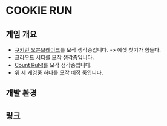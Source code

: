 # COOKIE RUN

## 게임 개요
- [쿠키런 오븐브레이크](https://play.google.com/store/apps/details?id=com.devsisters.gb&hl=ko&gl=US)를 모작 생각중입니다.
-> 에셋 찾기가 힘들다.
- [크라우드 시티](https://play.google.com/store/apps/details?id=io.voodoo.crowdcity&hl=ko&gl=US)를 모작 생각중입니다.
- [Count RuN!](https://play.google.com/store/apps/details?id=jp.co.translimit.countrun&hl=ko&gl=US)를 모작 생각중입니다.
- 위 세 게임중 하나를 모작 예정 중입니다.
## 개발 환경

## 링크
